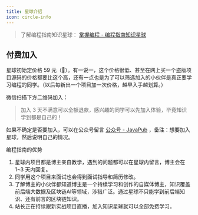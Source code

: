 ```yaml
---
title: 星球介绍
icon: circle-info
---
```


> 了解编程指南知识星球： [掌握编程 - 编程指南知识星球](https://kazjsfecs3y.feishu.cn/wiki/UznjwU6LFi3IUVkjWKWcXhinnwc)


## 付费加入

星球初始定价格 59 元（🎈）。有一说一，这个价格很低、甚至在网上买一个盗版项目源码的价格都要比这个高，还有一点也是为了可以筛选加入的小伙伴是真正要学习编程的同学。（以后每新出一个项目加一次价格，越早入手越划算。）

微信扫描下方二维码加入：
> 加入 3 天不满意可以全额退款，感兴趣的同学可以先加入体验，毕竟知识学到都是自己的！


如果不确定是否要加入，可以在公众号留言 [公众号 - JavaPub](https://kazjsfecs3y.feishu.cn/wiki/Giosw53oei2dlQk9zxmcjoj8nad) ，备注：想要加入星球，然后说明自己的情况。



编程指南的优势
1. 星球内项目都是博主亲自教学，遇到的问题都可以在星球内留言，博主会在 1~3 天内回复。
2. 同学用这个项目来面试也会得到面试指导和简历修改。
3. 了解博主的小伙伴都知道博主是一个持续学习和创作的自媒体博主，知识覆盖前后端大数据及区块链AI等领域，涉猎广泛。通过星球不只能学到前后端知识、还有前言的区块链知识。
4. 站长正在持续跟新实战项目直播，加入知识星球就可以全部免费学习。

